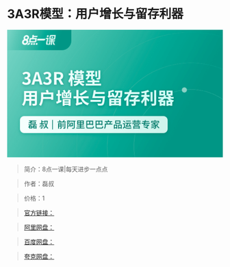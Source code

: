 # 3A3R模型：用户增长与留存利器

![img](../../assets/CioPOWDi8neASVVwAACn6h5iX7E541.png)

> 简介：8点一课|每天进步一点点

> 作者：磊叔

> 价格：1

> [官方链接：]()

> [阿里网盘：]()

> [百度网盘：]()

> [夸克网盘：]()
